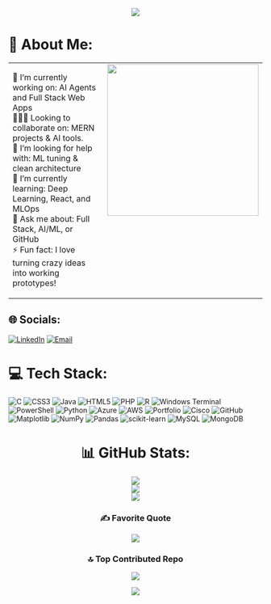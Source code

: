 <p align="center">
  <img src="https://github.com/Anmol-Baranwal/Cool-GIFs-For-GitHub/assets/74038190/c288471c-be67-4fbb-af44-1c63ee9ed280" />
</p>

# 💫 About Me:
<table>
  <tr>
    <td valign="top" width="60%">
      
🔭 I’m currently working on: AI Agents and Full Stack Web Apps<br>
🧑‍🤝‍🧑 Looking to collaborate on: MERN projects & AI tools.<br>
🤝 I’m looking for help with: ML tuning & clean architecture<br>
🌱 I’m currently learning: Deep Learning, React, and MLOps<br>
💬 Ask me about: Full Stack, AI/ML, or GitHub<br>
⚡ Fun fact: I love turning crazy ideas into working prototypes!

   </td>
   <td valign="top" align="center" width="40%">
     <img src="https://github.com/Anmol-Baranwal/Cool-GIFs-For-GitHub/assets/74038190/219bcc70-f5dc-466b-9a60-29653d8e8433" width="300">
   </td>
  </tr>
</table>

## 🌐 Socials:
[![LinkedIn](https://img.shields.io/badge/LinkedIn-%230077B5.svg?logo=linkedin&logoColor=white)](https://www.linkedin.com/in/somapuramuday) 
[![Email](https://img.shields.io/badge/Email-D14836?logo=gmail&logoColor=white)](mailto:229x1a2856@gmail.com)

# 💻 Tech Stack:
![C](https://img.shields.io/badge/c-%2300599C.svg?style=for-the-badge&logo=c&logoColor=white) 
![CSS3](https://img.shields.io/badge/css3-%231572B6.svg?style=for-the-badge&logo=css3&logoColor=white) 
![Java](https://img.shields.io/badge/java-%23ED8B00.svg?style=for-the-badge&logo=openjdk&logoColor=white) 
![HTML5](https://img.shields.io/badge/html5-%23E34F26.svg?style=for-the-badge&logo=html5&logoColor=white) 
![PHP](https://img.shields.io/badge/php-%23777BB4.svg?style=for-the-badge&logo=php&logoColor=white) 
![R](https://img.shields.io/badge/r-%23276DC3.svg?style=for-the-badge&logo=r&logoColor=white) 
![Windows Terminal](https://img.shields.io/badge/Windows%20Terminal-%234D4D4D.svg?style=for-the-badge&logo=windows-terminal&logoColor=white) 
![PowerShell](https://img.shields.io/badge/PowerShell-%235391FE.svg?style=for-the-badge&logo=powershell&logoColor=white) 
![Python](https://img.shields.io/badge/python-3670A0?style=for-the-badge&logo=python&logoColor=ffdd54) 
![Azure](https://img.shields.io/badge/azure-%230072C6.svg?style=for-the-badge&logo=microsoftazure&logoColor=white) 
![AWS](https://img.shields.io/badge/AWS-%23FF9900.svg?style=for-the-badge&logo=amazon-aws&logoColor=white) 
![Portfolio](https://img.shields.io/badge/Portfolio-%23000000.svg?style=for-the-badge&logo=firefox&logoColor=#FF7139) 
![Cisco](https://img.shields.io/badge/cisco-%23049fd9.svg?style=for-the-badge&logo=cisco&logoColor=black) 
![GitHub](https://img.shields.io/badge/github-%23121011.svg?style=for-the-badge&logo=github&logoColor=white) 
![Matplotlib](https://img.shields.io/badge/Matplotlib-%23ffffff.svg?style=for-the-badge&logo=Matplotlib&logoColor=black) 
![NumPy](https://img.shields.io/badge/numpy-%23013243.svg?style=for-the-badge&logo=numpy&logoColor=white) 
![Pandas](https://img.shields.io/badge/pandas-%23150458.svg?style=for-the-badge&logo=pandas&logoColor=white) 
![scikit-learn](https://img.shields.io/badge/scikit--learn-%23F7931E.svg?style=for-the-badge&logo=scikit-learn&logoColor=white) 
![MySQL](https://img.shields.io/badge/mysql-4479A1.svg?style=for-the-badge&logo=mysql&logoColor=white) 
![MongoDB](https://img.shields.io/badge/MongoDB-%234ea94b.svg?style=for-the-badge&logo=mongodb&logoColor=white)

<div align="center">

# 📊 GitHub Stats:
<img src="https://github-readme-stats.vercel.app/api?username=udaycodespace&theme=github_dark_dimmed&hide_border=true&include_all_commits=false&count_private=true" /><br/>
<img src="https://nirzak-streak-stats.vercel.app/?user=udaycodespace&theme=github_dark_dimmed&hide_border=true" /><br/>
<img src="https://github-readme-stats.vercel.app/api/top-langs/?username=udaycodespace&theme=github_dark_dimmed&hide_border=true&include_all_commits=false&count_private=true&layout=compact" />

### ✍️ Favorite Quote
<img src="https://quotes-github-readme.vercel.app/api?type=horizontal&theme=gruvbox" />

### 🔝 Top Contributed Repo
<img src="https://github-contributor-stats.vercel.app/api?username=udaycodespace&limit=5&theme=highcontrast&combine_all_yearly_contributions=true" />

[![](https://visitcount.itsvg.in/api?id=udaycodespace&icon=2&color=10)](https://visitcount.itsvg.in)

</div>
